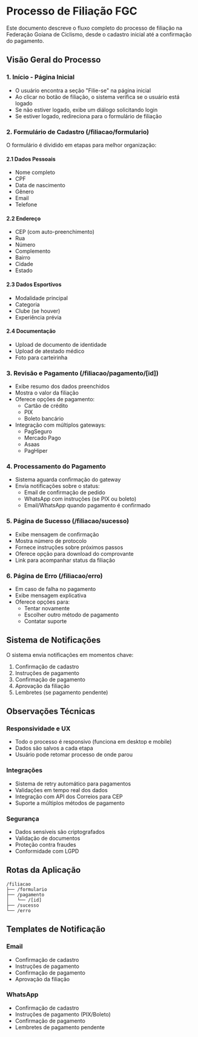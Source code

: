 # Processo de Filiação FGC

Este documento descreve o fluxo completo do processo de filiação na Federação Goiana de Ciclismo, desde o cadastro inicial até a confirmação do pagamento.

## Visão Geral do Processo

### 1. Início - Página Inicial
- O usuário encontra a seção "Filie-se" na página inicial
- Ao clicar no botão de filiação, o sistema verifica se o usuário está logado
- Se não estiver logado, exibe um diálogo solicitando login
- Se estiver logado, redireciona para o formulário de filiação

### 2. Formulário de Cadastro (/filiacao/formulario)
O formulário é dividido em etapas para melhor organização:

#### 2.1 Dados Pessoais
- Nome completo
- CPF
- Data de nascimento
- Gênero
- Email
- Telefone

#### 2.2 Endereço
- CEP (com auto-preenchimento)
- Rua
- Número
- Complemento
- Bairro
- Cidade
- Estado

#### 2.3 Dados Esportivos
- Modalidade principal
- Categoria
- Clube (se houver)
- Experiência prévia

#### 2.4 Documentação
- Upload de documento de identidade
- Upload de atestado médico
- Foto para carteirinha

### 3. Revisão e Pagamento (/filiacao/pagamento/[id])
- Exibe resumo dos dados preenchidos
- Mostra o valor da filiação
- Oferece opções de pagamento:
  - Cartão de crédito
  - PIX
  - Boleto bancário
- Integração com múltiplos gateways:
  - PagSeguro
  - Mercado Pago
  - Asaas
  - PagHiper

### 4. Processamento do Pagamento
- Sistema aguarda confirmação do gateway
- Envia notificações sobre o status:
  - Email de confirmação de pedido
  - WhatsApp com instruções (se PIX ou boleto)
  - Email/WhatsApp quando pagamento é confirmado

### 5. Página de Sucesso (/filiacao/sucesso)
- Exibe mensagem de confirmação
- Mostra número de protocolo
- Fornece instruções sobre próximos passos
- Oferece opção para download do comprovante
- Link para acompanhar status da filiação

### 6. Página de Erro (/filiacao/erro)
- Em caso de falha no pagamento
- Exibe mensagem explicativa
- Oferece opções para:
  - Tentar novamente
  - Escolher outro método de pagamento
  - Contatar suporte

## Sistema de Notificações

O sistema envia notificações em momentos chave:
1. Confirmação de cadastro
2. Instruções de pagamento
3. Confirmação de pagamento
4. Aprovação da filiação
5. Lembretes (se pagamento pendente)

## Observações Técnicas

### Responsividade e UX
- Todo o processo é responsivo (funciona em desktop e mobile)
- Dados são salvos a cada etapa
- Usuário pode retomar processo de onde parou

### Integrações
- Sistema de retry automático para pagamentos
- Validações em tempo real dos dados
- Integração com API dos Correios para CEP
- Suporte a múltiplos métodos de pagamento

### Segurança
- Dados sensíveis são criptografados
- Validação de documentos
- Proteção contra fraudes
- Conformidade com LGPD

## Rotas da Aplicação

```
/filiacao
├── /formulario
├── /pagamento
│   └── /[id]
├── /sucesso
└── /erro
```

## Templates de Notificação

### Email
- Confirmação de cadastro
- Instruções de pagamento
- Confirmação de pagamento
- Aprovação da filiação

### WhatsApp
- Confirmação de cadastro
- Instruções de pagamento (PIX/Boleto)
- Confirmação de pagamento
- Lembretes de pagamento pendente
